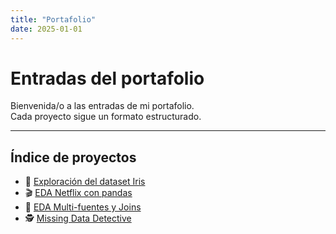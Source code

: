 ```yaml
---
title: "Portafolio"
date: 2025-01-01
---
```


# Entradas del portafolio  

Bienvenida/o a las entradas de mi portafolio.  
Cada proyecto sigue un formato estructurado.  

---

## Índice de proyectos
- 🌸 [Exploración del dataset Iris](portfolio/ingenieria_datos/UT1/01-exploracion-iris.md)
- 🎬 [EDA Netflix con pandas](portfolio/ingenieria_datos/UT1/03-eda-netflix.md)
- 🔗 [EDA Multi-fuentes y Joins](portfolio/ingenieria_datos/UT1/04-eda-multifuentesyjoins.md) 
- 🕵️ [Missing Data Detective](portfolio/ingenieria_datos/UT2/05-missing-data-detective.md)